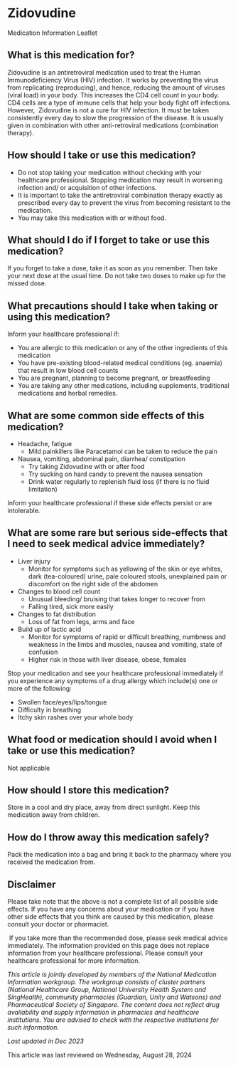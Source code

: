 # Zidovudine

Medication Information Leaflet

What is this medication for?
----------------------------

Zidovudine is an antiretroviral medication used to treat the Human Immunodeficiency Virus (HIV) infection. It works by preventing the virus from replicating (reproducing), and hence, reducing the amount of viruses (viral load) in your body. This increases the CD4 cell count in your body. CD4 cells are a type of immune cells that help your body fight off infections. However,  Zidovudine is not a cure for HIV infection. It must be taken consistently every day to slow the progression of the disease. It is usually given in combination with other anti-retroviral medications (combination therapy). 

How should I take or use this medication?
-----------------------------------------

* Do not stop taking your medication without checking with your healthcare professional. Stopping medication may result in worsening infection and/ or acquisition of other infections.
* It is important to take the antiretroviral combination therapy exactly as prescribed every day to prevent the virus from becoming resistant to the medication.
* You may take this medication with or without food.

What should I do if I forget to take or use this medication?
------------------------------------------------------------

If you forget to take a dose, take it as soon as you remember. Then take your next dose at the usual time. Do not take two doses to make up for the missed dose. 

What precautions should I take when taking or using this medication?
--------------------------------------------------------------------

Inform your healthcare professional if: 

* You are allergic to this medication or any of the other ingredients of this medication
* You have pre-existing blood-related medical conditions (eg. anaemia) that result in low blood cell counts
* You are pregnant, planning to become pregnant, or breastfeeding
* You are taking any other medications, including supplements, traditional medications and herbal remedies.

What are some common side effects of this medication?
-----------------------------------------------------

* Headache, fatigue
  + Mild painkillers like Paracetamol can be taken to reduce the pain
* Nausea, vomiting, abdominal pain, diarrhea/ constipation
  + Try taking Zidovudine with or after food
  + Try sucking on hard candy to prevent the nausea sensation
  + Drink water regularly to replenish fluid loss (if there is no fluid limitation)

Inform your healthcare professional if these side effects persist or are intolerable.

What are some rare but serious side-effects that I need to seek medical advice immediately?
-------------------------------------------------------------------------------------------

* Liver injury
  + Monitor for symptoms such as yellowing of the skin or eye whites, dark (tea-coloured) urine, pale coloured stools, unexplained pain or discomfort on the right side of the abdomen
* Changes to blood cell count
  + Unusual bleeding/ bruising that takes longer to recover from
  + Falling tired, sick more easily
* Changes to fat distribution
  + Loss of fat from legs, arms and face
* Build up of lactic acid
  + Monitor for symptoms of rapid or difficult breathing, numbness and weakness in the limbs and muscles, nausea and vomiting, state of confusion
  + Higher risk in those with liver disease, obese, females

Stop your medication and see your healthcare professional immediately if you experience any symptoms of a drug allergy which include(s) one or more of the following: 

* Swollen face/eyes/lips/tongue
* Difficulty in breathing
* Itchy skin rashes over your whole body

What food or medication should I avoid when I take or use this medication?
--------------------------------------------------------------------------

Not applicable

How should I store this medication?
-----------------------------------

Store in a cool and dry place, away from direct sunlight. Keep this medication away from children. 

How do I throw away this medication safely?
-------------------------------------------

Pack the medication into a bag and bring it back to the pharmacy where you received the medication from.

Disclaimer
----------

Please take note that the above is not a complete list of all possible side effects. If you have any concerns about your medication or if you have other side effects that you think are caused by this medication, please consult your doctor or pharmacist.

 If you take more than the recommended dose, please seek medical advice immediately. The information provided on this page does not replace information from your healthcare professional. Please consult your healthcare professional for more information.

*This article is jointly developed by members of the National Medication Information workgroup. The workgroup consists of cluster partners (National Healthcare Group, National University Health System and SingHealth), community pharmacies (Guardian, Unity and Watsons) and Pharmaceutical Society of Singapore. The content does not reflect drug availability and supply information in pharmacies and healthcare institutions. You are advised to check with the respective institutions for such information.*

*Last updated in Dec 2023*

This article was last reviewed on
Wednesday, August 28, 2024